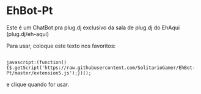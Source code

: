 # EhBot-Pt

Este é um ChatBot pra plug.dj exclusivo da sala de plug.dj do EhAqui (plug.dj/eh-aqui)

Para usar, coloque este texto nos favoritos:

<code>
javascript:(function(){$.getScript('https://raw.githubusercontent.com/SolitarioGamer/EhBot-Pt/master/extension5.js');})();
</code>

e clique quando for usar.

